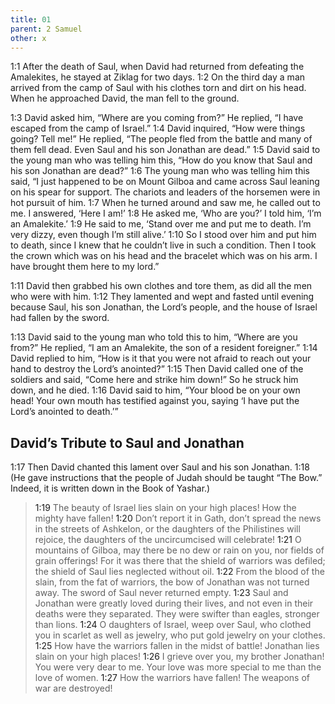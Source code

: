 ```yaml
---
title: 01
parent: 2 Samuel
other: x
---
```


<a name="1:1">1:1</a> After the death of Saul, when David had returned from defeating the Amalekites, he stayed at Ziklag for two days. <a name="1:2">1:2</a> On the third day a man arrived from the camp of Saul with his clothes torn and dirt on his head. When he approached David, the man fell to the ground.

<a name="1:3">1:3</a> David asked him, “Where are you coming from?” He replied, “I have escaped from the camp of Israel.” <a name="1:4">1:4</a> David inquired, “How were things going? Tell me!” He replied, “The people fled from the battle and many of them fell dead. Even Saul and his son Jonathan are dead.” <a name="1:5">1:5</a> David said to the young man who was telling him this, “How do you know that Saul and his son Jonathan are dead?” <a name="1:6">1:6</a> The young man who was telling him this said, “I just happened to be on Mount Gilboa and came across Saul leaning on his spear for support. The chariots and leaders of the horsemen were in hot pursuit of him. <a name="1:7">1:7</a> When he turned around and saw me, he called out to me. I answered, ‘Here I am!’ <a name="1:8">1:8</a> He asked me, ‘Who are you?’ I told him, ‘I’m an Amalekite.’ <a name="1:9">1:9</a> He said to me, ‘Stand over me and put me to death. I’m very dizzy, even though I’m still alive.’ <a name="1:10">1:10</a> So I stood over him and put him to death, since I knew that he couldn’t live in such a condition. Then I took the crown which was on his head and the bracelet which was on his arm. I have brought them here to my lord.”

<a name="1:11">1:11</a> David then grabbed his own clothes and tore them, as did all the men who were with him. <a name="1:12">1:12</a> They lamented and wept and fasted until evening because Saul, his son Jonathan, the Lord’s people, and the house of Israel had fallen by the sword.

<a name="1:13">1:13</a> David said to the young man who told this to him, “Where are you from?” He replied, “I am an Amalekite, the son of a resident foreigner.” <a name="1:14">1:14</a> David replied to him, “How is it that you were not afraid to reach out your hand to destroy the Lord’s anointed?” <a name="1:15">1:15</a> Then David called one of the soldiers and said, “Come here and strike him down!” So he struck him down, and he died. <a name="1:16">1:16</a> David said to him, “Your blood be on your own head! Your own mouth has testified against you, saying ‘I have put the Lord’s anointed to death.’”

## David’s Tribute to Saul and Jonathan

<a name="1:17">1:17</a> Then David chanted this lament over Saul and his son Jonathan. <a name="1:18">1:18</a> (He gave instructions that the people of Judah should be taught “The Bow.” Indeed, it is written down in the Book of Yashar.)

> <a name="1:19">1:19</a> The beauty of Israel lies slain on your high places!
> How the mighty have fallen!
> <a name="1:20">1:20</a> Don’t report it in Gath,
> don’t spread the news in the streets of Ashkelon,
> or the daughters of the Philistines will rejoice,
> the daughters of the uncircumcised will celebrate!
> <a name="1:21">1:21</a> O mountains of Gilboa,
> may there be no dew or rain on you, nor fields of grain offerings!
> For it was there that the shield of warriors was defiled;
> the shield of Saul lies neglected without oil.
> <a name="1:22">1:22</a> From the blood of the slain, from the fat of warriors,
> the bow of Jonathan was not turned away.
> The sword of Saul never returned empty.
> <a name="1:23">1:23</a> Saul and Jonathan were greatly loved during their lives,
> and not even in their deaths were they separated.
> They were swifter than eagles, stronger than lions.
> <a name="1:24">1:24</a> O daughters of Israel, weep over Saul,
> who clothed you in scarlet as well as jewelry,
> who put gold jewelry on your clothes.
> <a name="1:25">1:25</a> How have the warriors fallen
> in the midst of battle!
> Jonathan lies slain on your high places!
> <a name="1:26">1:26</a> I grieve over you, my brother Jonathan!
> You were very dear to me.
> Your love was more special to me than the love of women.
> <a name="1:27">1:27</a> How the warriors have fallen!
> The weapons of war are destroyed!



